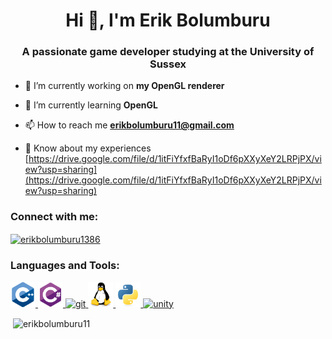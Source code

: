 <h1 align="center">Hi 👋, I'm Erik Bolumburu</h1>
<h3 align="center">A passionate game developer studying at the University of Sussex</h3>

- 🔭 I’m currently working on **my OpenGL renderer**

- 🌱 I’m currently learning **OpenGL**

- 📫 How to reach me **erikbolumburu11@gmail.com**

- 📄 Know about my experiences [https://drive.google.com/file/d/1itFiYfxfBaRyI1oDf6pXXyXeY2LRPjPX/view?usp=sharing](https://drive.google.com/file/d/1itFiYfxfBaRyI1oDf6pXXyXeY2LRPjPX/view?usp=sharing)

<h3 align="left">Connect with me:</h3>
<p align="left">
<a href="https://www.youtube.com/c/erikbolumburu1386" target="blank"><img align="center" src="https://raw.githubusercontent.com/rahuldkjain/github-profile-readme-generator/master/src/images/icons/Social/youtube.svg" alt="erikbolumburu1386" height="30" width="40" /></a>
</p>

<h3 align="left">Languages and Tools:</h3>
<p align="left"> <a href="https://www.w3schools.com/cpp/" target="_blank" rel="noreferrer"> <img src="https://raw.githubusercontent.com/devicons/devicon/master/icons/cplusplus/cplusplus-original.svg" alt="cplusplus" width="40" height="40"/> </a> <a href="https://www.w3schools.com/cs/" target="_blank" rel="noreferrer"> <img src="https://raw.githubusercontent.com/devicons/devicon/master/icons/csharp/csharp-original.svg" alt="csharp" width="40" height="40"/> </a> <a href="https://git-scm.com/" target="_blank" rel="noreferrer"> <img src="https://www.vectorlogo.zone/logos/git-scm/git-scm-icon.svg" alt="git" width="40" height="40"/> </a> <a href="https://www.linux.org/" target="_blank" rel="noreferrer"> <img src="https://raw.githubusercontent.com/devicons/devicon/master/icons/linux/linux-original.svg" alt="linux" width="40" height="40"/> </a> <a href="https://www.python.org" target="_blank" rel="noreferrer"> <img src="https://raw.githubusercontent.com/devicons/devicon/master/icons/python/python-original.svg" alt="python" width="40" height="40"/> </a> <a href="https://unity.com/" target="_blank" rel="noreferrer"> <img src="https://www.vectorlogo.zone/logos/unity3d/unity3d-icon.svg" alt="unity" width="40" height="40"/> </a> </p>

<p>&nbsp;<img align="center" src="https://github-readme-stats.vercel.app/api?username=erikbolumburu11&show_icons=true&locale=en" alt="erikbolumburu11" /></p>
